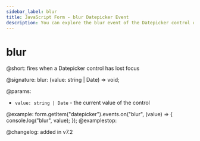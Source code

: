 ```yaml
---
sidebar_label: blur
title: JavaScript Form - blur Datepicker Event 
description: You can explore the blur event of the Datepicker control of Form in the documentation of the DHTMLX JavaScript UI library. Browse developer guides and API reference, try out code examples and live demos, and download a free 30-day evaluation version of DHTMLX Suite.
---
```


# blur

@short: fires when a Datepicker control has lost focus

@signature: blur: (value: string | Date) => void;

@params:
- `value: string | Date` - the current value of the control

@example:
form.getItem("datepicker").events.on("blur", (value) => {
    console.log("blur", value);
});
@examplestop:

@changelog: added in v7.2
